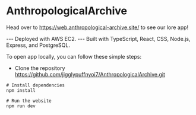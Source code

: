 # AnthropologicalArchive

Head over to https://web.anthropological-archive.site/ to see our lore app!

--- Deployed with AWS EC2.
--- Built with TypeScript, React, CSS, Node.js, Express, and PostgreSQL. 



To open app locally, you can follow these simple steps:

- Clone the repository
https://github.com/jigglypuffnyoi7/AnthropologicalArchive.git

```
# Install dependencies
npm install

# Run the website
npm run dev
```
